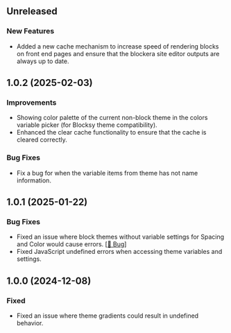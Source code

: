 ## Unreleased

### New Features
- Added a new cache mechanism to increase speed of rendering blocks on front end pages and ensure that the blockera site editor outputs are always up to date.

## 1.0.2 (2025-02-03)

### Improvements
- Showing color palette of the current non-block theme in the colors variable picker (for Blocksy theme compatibility).
- Enhanced the clear cache functionality to ensure that the cache is cleared correctly.

### Bug Fixes
- Fix a bug for when the variable items from theme has not name information.


## 1.0.1 (2025-01-22)

### Bug Fixes
- Fixed an issue where block themes without variable settings for Spacing and Color would cause errors. [[🔗 Bug](https://community.blockera.ai/bugs-mdhyb8nc/post/theme-defined-spacing-does-not-fall-back-to-wordpress-defaults-Ft6gpFAjwsMoNA8)]
- Fixed JavaScript undefined errors when accessing theme variables and settings.


## 1.0.0 (2024-12-08)

### Fixed
- Fixed an issue where theme gradients could result in undefined behavior.
